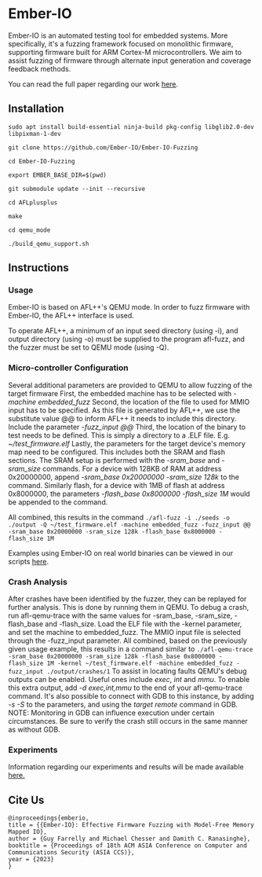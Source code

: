 # Ember-IO

Ember-IO is an automated testing tool for embedded systems. More specifically, it's a fuzzing framework focused on monolithic firmware, supporting firmware built for ARM Cortex-M microcontrollers. We aim to assist fuzzing of firmware through alternate input generation and coverage feedback methods.

You can read the full paper regarding our work [here](https://arxiv.org/abs/2301.06689).

## Installation
``sudo apt install build-essential ninja-build pkg-config libglib2.0-dev libpixman-1-dev``

``git clone https://github.com/Ember-IO/Ember-IO-Fuzzing``

``cd Ember-IO-Fuzzing``

``export EMBER_BASE_DIR=$(pwd)``

``git submodule update --init --recursive``

``cd AFLplusplus``

``make``

``cd qemu_mode``

``./build_qemu_support.sh``

## Instructions

### Usage
Ember-IO is based on AFL++'s QEMU mode. In order to fuzz firmware with Ember-IO, the AFL++ interface is used.

To operate AFL++, a minimum of an input seed directory (using -i), and output directory (using -o) must be supplied to the program afl-fuzz, and the fuzzer must be set to QEMU mode (using -Q).

### Micro-controller Configuration
Several additional parameters are provided to QEMU to allow fuzzing of the target firmware
First, the embedded machine has to be selected with *-machine embedded_fuzz*
Second, the location of the file to used for MMIO input has to be specified. As this file is generated by AFL++, we use the substitute value @@ to inform AFL++ it needs to include this directory. Include the parameter *-fuzz_input @@*
Third, the location of the binary to test needs to be defined. This is simply a directory to a .ELF file. E.g. *~/test_firmware.elf*
Lastly, the parameters for the target device's memory map need to be configured. This includes both the SRAM and flash sections. The SRAM setup is performed with the *-sram_base* and *-sram_size* commands. For a device with 128KB of RAM at address 0x20000000, append *-sram_base 0x20000000 -sram_size 128k* to the command. Similarly flash, for a device with 1MB of flash at address 0x8000000, the parameters *-flash_base 0x8000000 -flash_size 1M* would be appended to the command.

All combined, this results in the command ``./afl-fuzz -i ./seeds -o ./output -Q ~/test_firmware.elf -machine embedded_fuzz -fuzz_input @@ -sram_base 0x20000000 -sram_size 128k -flash_base 0x8000000 -flash_size 1M``

Examples using Ember-IO on real world binaries can be viewed in our scripts [here](https://github.com/Ember-IO/Ember-IO-Experiments/tree/main/Fuzzing).

### Crash Analysis
After crashes have been identified by the fuzzer, they can be replayed for further analysis. This is done by running them in QEMU.
To debug a crash, run afl-qemu-trace with the same values for -sram_base, -sram_size, -flash_base and -flash_size. Load the ELF file with the -kernel parameter, and set the machine to embedded_fuzz. The MMIO input file is selected through the -fuzz_input parameter.
All combined, based on the previously given usage example, this results in a command similar to ``./afl-qemu-trace -sram_base 0x20000000 -sram_size 128k -flash_base 0x8000000 -flash_size 1M -kernel ~/test_firmware.elf -machine embedded_fuzz -fuzz_input ./output/crashes/1``
To assist in locating faults QEMU's debug outputs can be enabled. Useful ones include *exec*, *int* and *mmu*. To enable this extra output, add *-d exec,int,mmu* to the end of your afl-qemu-trace command. It's also possible to connect with GDB to this instance, by adding *-s -S* to the parameters, and using the *target remote* command in GDB.
NOTE: Monitoring in GDB can influence execution under certain circumstances. Be sure to verify the crash still occurs in the same manner as without GDB.

### Experiments
Information regarding our experiments and results will be made available [here.](https://github.com/Ember-IO/Ember-IO-Experiments)


## Cite Us
```
@inproceedings{emberio,
title = {{Ember-IO}: Effective Firmware Fuzzing with Model-Free Memory Mapped IO},
author = {Guy Farrelly and Michael Chesser and Damith C. Ranasinghe},
booktitle = {Proceedings of 18th ACM ASIA Conference on Computer and Communications Security (ASIA CCS)},
year = {2023}
}
```
